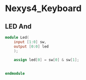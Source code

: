 # Nexys4_Keyboard
## LED And

```verilog
module Led(
    input [1:0] sw,
    output [0:0] led
    );
    
    assign led[0] = sw[0] & sw[1];
    
    
endmodule
 
```